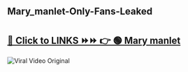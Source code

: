 
 ## Mary_manlet-Only-Fans-Leaked

# <h2><a href="https://clipsfans.com/Mary_manlet&ref=git">🔗 Click to LINKS ⏩⏩ 👉 🟢 Mary manlet </a></h2>

<a href="https://clipsfans.com/Mary_manlet&ref=git" rel="nofollow" data-target="animated-image.originalLink"><img src="https://i.ibb.co.com/xMMVF88/686577567.gif" alt="Viral Video Original" style="max-width: 100%; display: inline-block;" data-target="animated-image.originalImage"></a>
